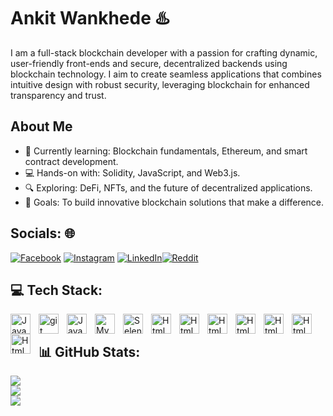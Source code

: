 # Ankit Wankhede ♨️   
I am a full-stack blockchain developer with a passion for crafting dynamic, user-friendly front-ends and secure, decentralized backends using blockchain technology. I aim to create seamless applications that combines intuitive design with robust security, leveraging blockchain for enhanced transparency and trust.

## About Me
- 🌱 Currently learning: Blockchain fundamentals, Ethereum, and smart contract development.
- 💻 Hands-on with: Solidity, JavaScript, and Web3.js.
- 🔍 Exploring: DeFi, NFTs, and the future of decentralized applications.
- 🎯 Goals: To build innovative blockchain solutions that make a difference.

## Socials: 🌐
[![Facebook](https://img.shields.io/badge/Facebook-%231877F2.svg?logo=Facebook&logoColor=white)]((https://m.facebook.com/ankit.wankhede.9634/)) [![Instagram](https://img.shields.io/badge/Instagram-%23E4405F.svg?logo=Instagram&logoColor=white)](https://instagram.com/ankitganeshwankhede) [![LinkedIn](https://img.shields.io/badge/LinkedIn-%230077B5.svg?logo=linkedin&logoColor=white)](https://www.linkedin.com/in/ankit-wankhede-80b983369)[![Reddit](https://img.shields.io/badge/Reddit-%23FF4500.svg?logo=Reddit&logoColor=white)](https://www.reddit.com/user/Such-Constant5820/) 

## 💻 Tech Stack:

<img align="left" alt="Java" width="32px" style="padding-right:10px;" src="https://cdn.jsdelivr.net/gh/devicons/devicon@latest/icons/java/java-original.svg"/>

<img align="left" alt="git" width="32px" style="padding-right:10px;" src="https://cdn.jsdelivr.net/gh/devicons/devicon@latest/icons/git/git-original.svg"/>

<img align="left" alt="Javascript" width="32px" style="padding-right:10px;" src="https://cdn.jsdelivr.net/gh/devicons/devicon@latest/icons/javascript/javascript-original.svg" />

<img align="left" alt="MySql" width="32px" style="padding-right:10px;" src="https://cdn.jsdelivr.net/gh/devicons/devicon@latest/icons/mysql/mysql-original-wordmark.svg" />

<img align="left" alt="Selenium" width="32px" style="padding-right:10px;" src="https://cdn.jsdelivr.net/gh/devicons/devicon@latest/icons/selenium/selenium-original.svg" />

<img align="left" alt="Html" width="32px" style="padding-right:10px;" src="https://cdn.jsdelivr.net/gh/devicons/devicon@latest/icons/html5/html5-original-wordmark.svg" />

<img align="left" alt="Html" width="32px" style="padding-right:10px;"  src="https://cdn.jsdelivr.net/gh/devicons/devicon@latest/icons/cucumber/cucumber-plain.svg" />
          
<img align="left" alt="Html" width="32px" style="padding-right:10px;" src="https://cdn.jsdelivr.net/gh/devicons/devicon@latest/icons/postman/postman-original.svg" />
          
<img align="left" alt="Html" width="32px" style="padding-right:10px;" src="https://cdn.jsdelivr.net/gh/devicons/devicon@latest/icons/maven/maven-original-wordmark.svg" />
          
<img align="left" alt="Html" width="32px" style="padding-right:10px;" src="https://cdn.jsdelivr.net/gh/devicons/devicon@latest/icons/junit/junit-plain-wordmark.svg" />

<img align="left" alt="Html" width="32px" style="padding-right:10px;" src="https://cdn.jsdelivr.net/gh/devicons/devicon@latest/icons/jira/jira-original-wordmark.svg" />

<img align="left" alt="Html" width="32px" style="padding-right:10px;" src="https://cdn.jsdelivr.net/gh/devicons/devicon@latest/icons/json/json-original.svg" />
          

<br />

## 📊 GitHub Stats:
![](https://github-readme-stats.vercel.app/api?username=yashpurohit98&theme=one_dark_pro&hide_border=true&include_all_commits=false&count_private=true)<br/>
![](https://github-readme-streak-stats.herokuapp.com/?user=yashpurohit98&theme=one_dark_pro&hide_border=true)<br/>
![](https://github-readme-stats.vercel.app/api/top-langs/?username=yashpurohit98&theme=one_dark_pro&hide_border=true&include_all_commits=false&count_private=true&layout=compact)
